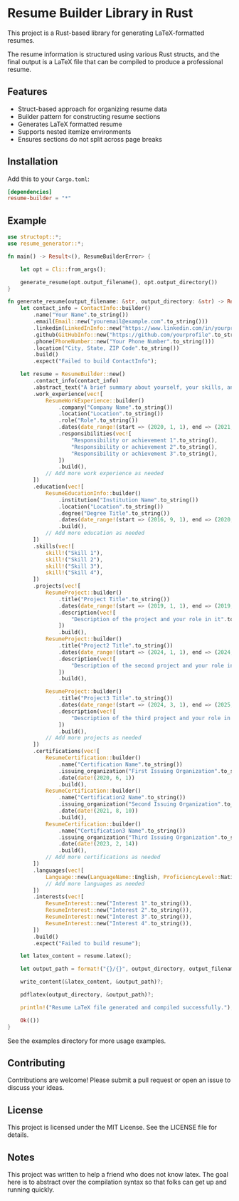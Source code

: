 # Resume Builder Library in Rust

This project is a Rust-based library for generating LaTeX-formatted resumes. 

The resume information is structured using various Rust structs, and the final output is a LaTeX file that can be compiled to produce a professional resume.


## Features

- Struct-based approach for organizing resume data
- Builder pattern for constructing resume sections
- Generates LaTeX formatted resume
- Supports nested itemize environments
- Ensures sections do not split across page breaks

## Installation

Add this to your `Cargo.toml`:

```toml
[dependencies]
resume-builder = "*"
```

## Example

```rust
use structopt::*;
use resume_generator::*;

fn main() -> Result<(), ResumeBuilderError> {

    let opt = Cli::from_args();

    generate_resume(opt.output_filename(), opt.output_directory())
}

fn generate_resume(output_filename: &str, output_directory: &str) -> Result<(), ResumeBuilderError> {
    let contact_info = ContactInfo::builder()
        .name("Your Name".to_string())
        .email(Email::new("youremail@example.com".to_string()))
        .linkedin(LinkedInInfo::new("https://www.linkedin.com/in/yourprofile".to_string()))
        .github(GitHubInfo::new("https://github.com/yourprofile".to_string()))
        .phone(PhoneNumber::new("Your Phone Number".to_string()))
        .location("City, State, ZIP Code".to_string())
        .build()
        .expect("Failed to build ContactInfo");

    let resume = ResumeBuilder::new()
        .contact_info(contact_info)
        .abstract_text("A brief summary about yourself, your skills, and your career goals.".to_string())
        .work_experience(vec![
            ResumeWorkExperience::builder()
                .company("Company Name".to_string())
                .location("Location".to_string())
                .role("Role".to_string())
                .dates(date_range!(start => (2020, 1, 1), end => (2021, 12, 31)))
                .responsibilities(vec![
                    "Responsibility or achievement 1".to_string(),
                    "Responsibility or achievement 2".to_string(),
                    "Responsibility or achievement 3".to_string(),
                ])
                .build(),
            // Add more work experience as needed
        ])
        .education(vec![
            ResumeEducationInfo::builder()
                .institution("Institution Name".to_string())
                .location("Location".to_string())
                .degree("Degree Title".to_string())
                .dates(date_range!(start => (2016, 9, 1), end => (2020, 6, 30)))
                .build(),
            // Add more education as needed
        ])
        .skills(vec![
            skill!("Skill 1"),
            skill!("Skill 2"),
            skill!("Skill 3"),
            skill!("Skill 4"),
        ])
        .projects(vec![
            ResumeProject::builder()
                .title("Project Title".to_string())
                .dates(date_range!(start => (2019, 1, 1), end => (2019, 12, 31)))
                .description(vec![
                    "Description of the project and your role in it".to_string(),
                ])
                .build(),
            ResumeProject::builder()
                .title("Project2 Title".to_string())
                .dates(date_range!(start => (2024, 1, 1), end => (2024, 12, 31)))
                .description(vec![
                    "Description of the second project and your role in it".to_string(),
                ])
                .build(),

            ResumeProject::builder()
                .title("Project3 Title".to_string())
                .dates(date_range!(start => (2024, 3, 1), end => (2025, 12, 31)))
                .description(vec![
                    "Description of the third project and your role in it".to_string(),
                ])
                .build(),
            // Add more projects as needed
        ])
        .certifications(vec![
            ResumeCertification::builder()
                .name("Certification Name".to_string())
                .issuing_organization("First Issuing Organization".to_string())
                .date(date!(2020, 6, 1))
                .build(),
            ResumeCertification::builder()
                .name("Certification2 Name".to_string())
                .issuing_organization("Second Issuing Organization".to_string())
                .date(date!(2021, 8, 10))
                .build(),
            ResumeCertification::builder()
                .name("Certification3 Name".to_string())
                .issuing_organization("Third Issuing Organization".to_string())
                .date(date!(2023, 2, 14))
                .build(),
            // Add more certifications as needed
        ])
        .languages(vec![
            Language::new(LanguageName::English, ProficiencyLevel::Native),
            // Add more languages as needed
        ])
        .interests(vec![
            ResumeInterest::new("Interest 1".to_string()),
            ResumeInterest::new("Interest 2".to_string()),
            ResumeInterest::new("Interest 3".to_string()),
            ResumeInterest::new("Interest 4".to_string()),
        ])
        .build()
        .expect("Failed to build resume");

    let latex_content = resume.latex();

    let output_path = format!("{}/{}", output_directory, output_filename);

    write_content(&latex_content, &output_path)?;

    pdflatex(output_directory, &output_path)?;

    println!("Resume LaTeX file generated and compiled successfully.");

    Ok(())
}
```

See the examples directory for more usage examples.

## Contributing

Contributions are welcome! Please submit a pull request or open an issue to discuss your ideas.

## License

This project is licensed under the MIT License. See the LICENSE file for details.

## Notes

This project was written to help a friend who does not know latex.  The goal here is to abstract over the compilation syntax so that folks can get up and running quickly.
